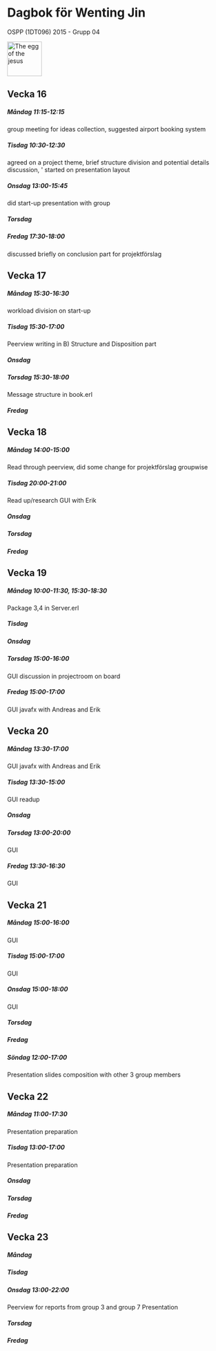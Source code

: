 # Dagbok för Wenting Jin

OSPP (1DT096) 2015 - Grupp 04

<img src="../images/wenting.png" alt="The egg of the jesus" width="80">




## Vecka 16

##### Måndag 11:15-12:15
group meeting for ideas collection, suggested airport booking system

##### Tisdag 10:30-12:30
agreed on a project theme, brief structure division and potential details discussion, '
started on presentation layout

##### Onsdag 13:00-15:45
did start-up presentation with group

##### Torsdag

##### Fredag 17:30-18:00
discussed briefly on conclusion part for projektförslag

## Vecka 17

##### Måndag 15:30-16:30
workload division on start-up

##### Tisdag 15:30-17:00
Peerview writing in B) Structure and Disposition part

##### Onsdag

##### Torsdag 15:30-18:00
Message structure in book.erl

##### Fredag

## Vecka 18

##### Måndag 14:00-15:00
Read through peerview, did some change for projektförslag groupwise

##### Tisdag 20:00-21:00
Read up/research GUI with Erik

##### Onsdag

##### Torsdag

##### Fredag

## Vecka 19

##### Måndag 10:00-11:30, 15:30-18:30
Package 3,4 in Server.erl

##### Tisdag

##### Onsdag

##### Torsdag 15:00-16:00
GUI discussion in projectroom on board

##### Fredag 15:00-17:00
GUI javafx with Andreas and Erik

## Vecka 20

##### Måndag 13:30-17:00
GUI javafx with Andreas and Erik

##### Tisdag 13:30-15:00
GUI readup

##### Onsdag

##### Torsdag 13:00-20:00
GUI

##### Fredag 13:30-16:30
GUI

## Vecka 21

##### Måndag 15:00-16:00
GUI

##### Tisdag 15:00-17:00
GUI

##### Onsdag 15:00-18:00
GUI

##### Torsdag

##### Fredag

##### Söndag 12:00-17:00
Presentation slides composition with other 3 group members

## Vecka 22

##### Måndag 11:00-17:30
Presentation preparation

##### Tisdag 13:00-17:00
Presentation preparation

##### Onsdag

##### Torsdag

##### Fredag

## Vecka 23

##### Måndag

##### Tisdag

##### Onsdag 13:00-22:00
Peerview for reports from group 3 and group 7
Presentation

##### Torsdag

##### Fredag
